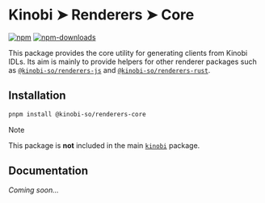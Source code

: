 # Kinobi ➤ Renderers ➤ Core

[![npm][npm-image]][npm-url]
[![npm-downloads][npm-downloads-image]][npm-url]

[npm-downloads-image]: https://img.shields.io/npm/dm/@kinobi-so/renderers-core.svg?style=flat
[npm-image]: https://img.shields.io/npm/v/@kinobi-so/renderers-core.svg?style=flat&label=%40kinobi-so%2Frenderers-core
[npm-url]: https://www.npmjs.com/package/@kinobi-so/renderers-core

This package provides the core utility for generating clients from Kinobi IDLs. Its aim is mainly to provide helpers for other renderer packages such as [`@kinobi-so/renderers-js`](../renderers-js) and [`@kinobi-so/renderers-rust`](../renderers-rust).

## Installation

```sh
pnpm install @kinobi-so/renderers-core
```

> [!NOTE]
> This package is **not** included in the main [`kinobi`](../library) package.

## Documentation

_Coming soon..._
